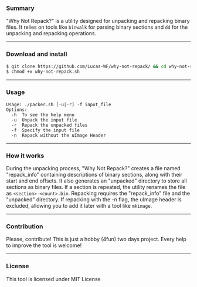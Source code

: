 
### Summary
"Why Not Repack?" is a utility designed for unpacking and repacking binary files. It relies on tools like ```binwalk``` for parsing binary sections and ```dd``` for the unpacking and repacking operations.

--- 
### Download and install
```bash
$ git clone https://github.com/Lucas-WF/why-not-repack/ && cd why-not-repack
$ chmod +x why-not-repack.sh
```
---
### Usage
```
Usage: ./packer.sh [-u|-r] -f input_file
Options:
  -h  To see the help menu
  -u  Unpack the input file
  -r  Repack the unpacked files
  -f  Specify the input file
  -n  Repack without the uImage Header
```
---
### How it works
During the unpacking process, "Why Not Repack?" creates a file named "repack_info" containing descriptions of binary sections, along with their start and end offsets. It also generates an "unpacked" directory to store all sections as binary files. If a section is repeated, the utility renames the file as ```<section>-<count>.bin```.
Repacking requires the "repack_info" file and the "unpacked" directory. If repacking with the -n flag, the uImage header is excluded, allowing you to add it later with a tool like ```mkimage```.

---
### Contribution
Please, contribute! This is just a hobby (4fun) two days project. Every help to improve the tool is welcome!

---
### License
This tool is licensed under MIT License
